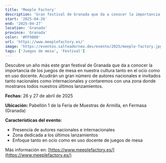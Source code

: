 ```yaml
---
title: 'Meeple Factory'
description: 'Gran festival de Granada que da a conocer la importancia de los juegos de mesa en nuestra cultura.'
start: '2025-04-26'
end: '2025-04-27'
location: 'Granada'
province: 'Granada'
color: '#FF9800'
url: 'https://www.meeplefactory.es/'
image: 'https://eventos.salteadorneo.dev/evento/2025/meeple-factory.jpg'
tags: ['Juegos de mesa', 'Festival']
---
```


Descubre un año más este gran festival de Granada que da a conocer la importancia de los juegos de mesa en nuestra cultura tanto en el ocio como en uso docente. Acudirán un gran número de autores nacionales e invitados tanto nacionales como internacionales y contaremos con una zona donde mostraros todos nuestros últimos lanzamientos.

**Fechas:** 26 y 27 de abril de 2025

**Ubicación:** Pabellón 1 de la Feria de Muestras de Armilla, en Fermasa (Granada)

**Características del evento:**
- Presencia de autores nacionales e internacionales
- Zona dedicada a los últimos lanzamientos
- Enfoque tanto en ocio como en uso docente de juegos de mesa

Más información en: [https://www.meeplefactory.es/](https://www.meeplefactory.es/)
